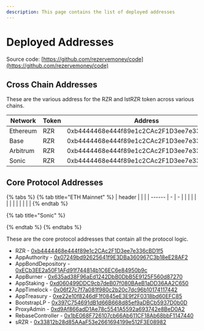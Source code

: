 ```yaml
---
description: This page contains the list of deployed addresses
---
```


# Deployed Addresses

Source code: [https://github.com/rezervemoney/code](https://github.com/rezervemoney/code)

## Cross Chain Addresses

These are the various address for the RZR and lstRZR token across various chains.&#x20;

<table><thead><tr><th width="133.91015625">Network</th><th width="99.3828125">Token</th><th>Address</th></tr></thead><tbody><tr><td>Ethereum</td><td>RZR</td><td>0xb4444468e444f89e1c2CAc2F1D3ee7e336cBD1f5</td></tr><tr><td>Base</td><td>RZR</td><td>0xb4444468e444f89e1c2CAc2F1D3ee7e336cBD1f5</td></tr><tr><td>Arbitrum</td><td>RZR</td><td>0xb4444468e444f89e1c2CAc2F1D3ee7e336cBD1f5</td></tr><tr><td>Sonic</td><td>RZR</td><td>0xb4444468e444f89e1c2CAc2F1D3ee7e336cBD1f5</td></tr></tbody></table>

## Core Protocol Addresses

{% tabs %}
{% tab title="ETH Mainnet" %}
| header |   |   |
| ------ | - | - |
|        |   |   |
|        |   |   |
|        |   |   |
{% endtab %}

{% tab title="Sonic" %}

{% endtab %}
{% endtabs %}

These are the core protocol addresses that contain all the protocol logic.

* RZR - [0xb4444468e444f89e1c2CAc2F1D3ee7e336cBD1f5](https://sonicscan.org/address/0xb4444468e444f89e1c2CAc2F1D3ee7e336cBD1f5)
* AppAuthority - [0x07249bd92625641f9E3DBa360967C3b18eE28AF2](https://sonicscan.org/address/0x07249bd92625641f9E3DBa360967C3b18eE28AF2)
* AppBondDepository - [0xECb3EE2a50F1AFd91f744814b1C6EC6e84950b9c](https://sonicscan.org/address/0xECb3EE2a50F1AFd91f744814b1C6EC6e84950b9c#readProxyContract)
* AppBurner - [0x635ad38F96aEd1242DbB0DbB5E9125F560d87270](https://sonicscan.org/address/0x635ad38F96aEd1242DbB0DbB5E9125F560d87270)
* AppStaking - [0xd060499DDC9cb7deB07f080BAeB1aDD36AA2C650](https://sonicscan.org/address/0xd060499DDC9cb7deB07f080BAeB1aDD36AA2C650)
* AppTimelock - [0x06f27c7f7a081f980c2b20c7dc96b10174117442](https://sonicscan.org/address/0x06f27c7f7a081f980c2b20c7dc96b10174117442)
* AppTreasury - [0xe22e10f8246dF1f0845eE3E9f2F0318bd60EFC85](https://sonicscan.org/address/0xe22e10f8246dF1f0845eE3E9f2F0318bd60EFC85#code)
* BootstrapLP - [0x397C754691dB1d66B668d85ef9aDBCb5937D0b0D](https://sonicscan.org/address/0x397C754691dB1d66B668d85ef9aDBCb5937D0b0D)
* ProxyAdmin - [0xd9Af866adD1Ae78c5541A5592a693742e8BeD0A2](https://sonicscan.org/address/0xd9Af866adD1Ae78c5541A5592a693742e8BeD0A2#writeContract)
* RebaseController - [0x1bE068F726107cb66Ab611CF18Ab68bbF1147440](https://sonicscan.org/address/0x1bE068F726107cb66Ab611CF18Ab68bbF1147440)
* sRZR - [0x33812b28d85AAaF53e2661694199e512F3E08982](https://sonicscan.org/address/0x33812b28d85AAaF53e2661694199e512F3E08982#code)
